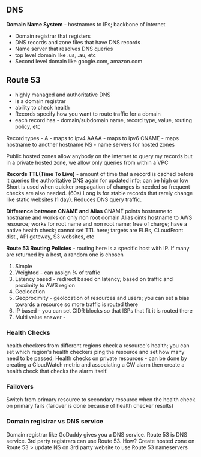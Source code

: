 ## DNS
**Domain Name System** - hostnames to IPs; backbone of internet
- Domain registrar that registers
- DNS records and zone files that have DNS records
- Name server that resolves DNS queries
- top level domain like .us, .au, etc
- Second level domain like google.com, amazon.com

## Route 53
- highly managed and authoritative DNS
- is a domain registrar
- ability to check health
- Records specify how you want to route traffic for a domain
- each record has - domain/subdomain name, record type, value, routing policy, etc

Record types -
A - maps to ipv4
AAAA - maps to ipv6
CNAME - maps hostname to another hostname
NS - name servers for hosted zones

Public hosted zones allow anybody on the internet to query my records but in a private hosted zone, we allow only queries from within a VPC

**Records TTL(Time To Live)** - amount of time that a record is cached before it queries the authoritative DNS again for updated info; can be high or low
Short is used when quicker propagation of changes is needed so frequent checks are also needed. (60s)
Long is for stable records that rarely change like static websites (1 day). Reduces DNS query traffic.

**Difference between CNAME and Alias**
CNAME points hostname to hostname and works on only non root domain
Alias oints hostname to AWS resource; works for root name and non root name; free of charge; have a native health check; cannot set TTL here; targets are ELBs, CLoudFront dist., API gateway, S3 websites, etc

**Route 53 Routing Policies** - routing here is a specific host with IP. If many are returned by a host, a random one is chosen
1. Simple
2. Weighted - can assign % of traffic
3. Latency based - redirect based on latency; based on traffic and proximity to AWS region
4. Geolocation
5. Geoproximity - geolocation of resources and users; you can set a bias towards a resource so more traffic is routed there
6. IP based - you can set CIDR blocks so that ISPs that fit it is routed there
7. Multi value answer - 

### Health Checks
health checkers from different regions check a resource's health; you can set which region's health checkers ping the resource and set how many need to be passed;
Health checks on private resources - can be done by creating a CloudWatch metric and associating a CW alarm then create a health check that checks the alarm itself.

### Failovers
Switch from primary resource to secondary resource when the health check on primary fails (failover is done because of health checker results)

### Domain registrar vs DNS service
Domain registrar like GoDaddy gives you a DNS service. Route 53 is DNS service. 3rd party registrars can use Route 53. How?
Create hosted zone on Route 53 > update NS on 3rd party website to use Route 53 nameservers
